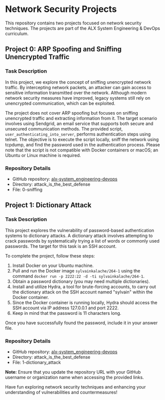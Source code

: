 # Network Security Projects

This repository contains two projects focused on network security techniques. The projects are part of the ALX System Engineering & DevOps curriculum.

## Project 0: ARP Spoofing and Sniffing Unencrypted Traffic

### Task Description
In this project, we explore the concept of sniffing unencrypted network traffic. By intercepting network packets, an attacker can gain access to sensitive information transmitted over the network. Although modern network security measures have improved, legacy systems still rely on unencrypted communication, which can be exploited.

The project does not cover ARP spoofing but focuses on sniffing unencrypted traffic and extracting information from it. The target scenario involves using Sendgrid, an email service that supports both secure and unsecured communication methods. The provided script, `user_authenticating_into_server`, performs authentication steps using telnet. The objective is to execute the script locally, sniff the network using tcpdump, and find the password used in the authentication process. Please note that the script is not compatible with Docker containers or macOS; an Ubuntu or Linux machine is required.

### Repository Details
- GitHub repository: [alx-system_engineering-devops](https://github.com/Barniva/alx-system_engineering-devops)
- Directory: attack_is_the_best_defense
- File: 0-sniffing

## Project 1: Dictionary Attack

### Task Description
This project explores the vulnerability of password-based authentication systems to dictionary attacks. A dictionary attack involves attempting to crack passwords by systematically trying a list of words or commonly used passwords. The target for this task is an SSH account.

To complete the project, follow these steps:
1. Install Docker on your Ubuntu machine.
2. Pull and run the Docker image `sylvainkalache/264-1` using the command `docker run -p 2222:22 -d -ti sylvainkalache/264-1`.
3. Obtain a password dictionary (you may need multiple dictionaries).
4. Install and utilize Hydra, a tool for brute-forcing accounts, to carry out the dictionary attack on the SSH account named "sylvain" within the Docker container.
5. Since the Docker container is running locally, Hydra should access the SSH account via IP address 127.0.0.1 and port 2222.
6. Keep in mind that the password is 11 characters long.

Once you have successfully found the password, include it in your answer file.

### Repository Details
- GitHub repository: [alx-system_engineering-devops](https://github.com/Barniva/alx-system_engineering-devops)
- Directory: attack_is_the_best_defense
- File: 1-dictionary_attack

**Note:** Ensure that you update the repository URL with your GitHub username or organization name when accessing the provided links.

Have fun exploring network security techniques and enhancing your understanding of vulnerabilities and countermeasures!
